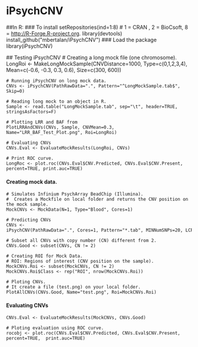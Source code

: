 # iPsychCNV

##In R:
### To install
    setRepositories(ind=1:8)
    # 1 = CRAN , 2 = BioCsoft, 8 = http://R-Forge.R-project.org.
    library(devtools)
    install_github("mbertalan/iPsychCNV")
### Load the package
    library(iPsychCNV)

## Testing iPsychCNV
    # Creating a long mock file (one chromosome).
    LongRoi <- MakeLongMockSample(CNVDistance=1000, Type=c(0,1,2,3,4), Mean=c(-0.6, -0.3, 0.3, 0.6), Size=c(300, 600))
    
    # Running iPsychCNV on long mock data.
    CNVs <- iPsychCNV(PathRawData=".", Pattern="^LongMockSample.tab$", Skip=0)

    # Reading long mock to an object in R.
    Sample <- read.table("LongMockSample.tab", sep="\t", header=TRUE, stringsAsFactors=F)
    
    # Plotting LRR and BAF from 
    PlotLRRAndCNVs(CNVs, Sample, CNVMean=0.3, Name="LRR_BAF_Test_Plot.png", Roi=LongRoi)

    # Evaluating CNVs
    CNVs.Eval <- EvaluateMockResults(LongRoi, CNVs)

    # Print ROC curve.
    LongRoc <- plot.roc(CNVs.Eval$CNV.Predicted, CNVs.Eval$CNV.Present, percent=TRUE, print.auc=TRUE)

#### Creating mock data.
    # Simulates Infinium PsychArray BeadChip (Illumina).
    #  Creates a Mockfile on local folder and returns the CNV position on the mock sample.
    MockCNVs <- MockData(N=1, Type="Blood", Cores=1)

    # Predicting CNVs
    CNVs <- iPsychCNV(PathRawData=".", Cores=1, Pattern="*.tab", MINNumSNPs=20, LCR=FALSE, MinLength=10, Skip=0)

    # Subset all CNVs with copy number (CN) different from 2.
    CNVs.Good <- subset(CNVs, CN != 2)
    
    # Creating ROI for Mock Data.
    # ROI: Regions of interest (CNV position on the sample). 
    MockCNVs.Roi <- subset(MockCNVs, CN != 2)
    MockCNVs.Roi$Class <- rep("ROI", nrow(MockCNVs.Roi))

    # Ploting CNVs. 
    # It create a file (test.png) on your local folder.
    PlotAllCNVs(CNVs.Good, Name="test.png", Roi=MockCNVs.Roi)
    
#### Evaluating CNVs
    CNVs.Eval <- EvaluateMockResults(MockCNVs, CNVs.Good)

    # Ploting evaluation using ROC curve.  
    rocobj <- plot.roc(CNVs.Eval$CNV.Predicted, CNVs.Eval$CNV.Present, percent=TRUE,  print.auc=TRUE)  

